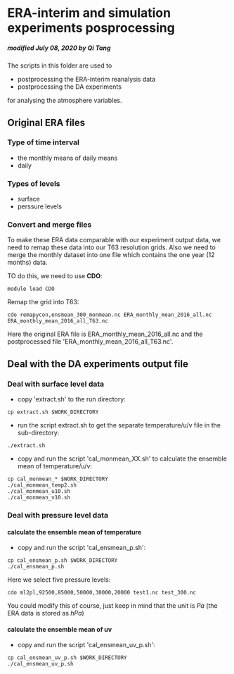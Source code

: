 # ERA-interim and simulation experiments posprocessing

##### modified July 08, 2020 by Qi Tang

The scripts in this folder are used to
 
* postprocessing the ERA-interim reanalysis data
* postprocessing the DA experiments

for analysing the atmosphere variables.
 
## Original ERA files

### Type of time interval

* the monthly means of daily means
* daily

### Types of levels

* surface
* perssure levels

### Convert and merge files

To make these ERA data comparable with our experiment output data, we need to remap these data into our T63 resolution grids. Also we need to merge the monthly dataset into one file which contains the one year (12 months) data.

TO do this, we need to use **CDO**:

```
module load CDO
```  

Remap the grid into T63:

```
cdo remapycon,ensmean_300_monmean.nc ERA_monthly_mean_2016_all.nc ERA_monthly_mean_2016_all_T63.nc
```

Here the original ERA file is ERA_monthly_mean_2016_all.nc and the postprocessed file 'ERA_monthly_mean_2016_all_T63.nc'.


## Deal with the DA experiments output file

### Deal with surface level data

* copy 'extract.sh' to the run directory:

```
cp extract.sh $WORK_DIRECTORY
```

* run the script extract.sh to get the separate temperature/u/v file in the sub-directory:

```
./extract.sh
```

* copy and run the script 'cal_monmean_XX.sh' to calculate the ensemble mean of temperature/u/v:

```
cp cal_monmean_* $WORK_DIRECTORY
./cal_monmean_temp2.sh
./cal_monmean_u10.sh
./cal_monmean_v10.sh
```

### Deal with pressure level data

#### calculate the ensemble mean of temperature

* copy and run the script 'cal_ensmean_p.sh':

```
cp cal_ensmean_p.sh $WORK_DIRECTORY
./cal_ensmean_p.sh
```

Here we select five pressure levels:

```
cdo ml2pl,92500,85000,50000,30000,20000 test1.nc test_300.nc
```

You could modify this of course, just keep in mind that the unit is *Pa* (the ERA data is stored as *hPa*)

#### calculate the ensemble mean of uv

* copy and run the script 'cal_ensmean_uv_p.sh':

```
cp cal_ensmean_uv_p.sh $WORK_DIRECTORY
./cal_ensmean_uv_p.sh
```




